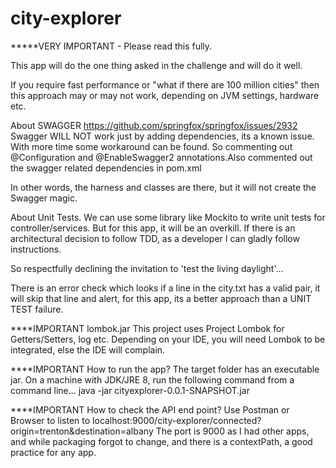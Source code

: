 # city-explorer

*****VERY IMPORTANT - Please read this fully. 

This app will do the one thing asked in the challenge and will do it well.

If you require fast performance or "what if there are 100 million cities" then this approach may or may not work, depending on JVM settings, hardware etc. 

About SWAGGER
https://github.com/springfox/springfox/issues/2932
Swagger WILL NOT work just by adding dependencies, its a known issue. With more time some workaround can be found. So commenting out @Configuration and @EnableSwagger2 annotations.Also commented out the swagger related dependencies in pom.xml

In other words, the harness and classes are there, but it will not create the Swagger magic. 

About Unit Tests.
We can use some library like Mockito to write unit tests for controller/services. But for this app, it will be an overkill. If there is an architectural decision to follow TDD, as a developer I can gladly follow instructions.

So respectfully declining the invitation to 'test the living daylight'...

There is an error check which looks if a line in the city.txt has a valid pair, it will skip that line and alert, for this app, its a better approach than a UNIT TEST failure. 

****IMPORTANT
lombok.jar
This project uses Project Lombok for Getters/Setters, log etc. Depending on your IDE, you will need Lombok to be integrated, else the IDE will complain. 

****IMPORTANT
How to run the app?
The target folder has an executable jar. On a machine with JDK/JRE 8, run the following command from a command line...
java -jar cityexplorer-0.0.1-SNAPSHOT.jar 

****IMPORTANT
How to check the API end point?
Use Postman or Browser to listen to localhost:9000/city-explorer/connected?origin=trenton&destination=albany
The port is 9000 as I had other apps, and while packaging forgot to change, and there is a contextPath, a good practice for any app. 

